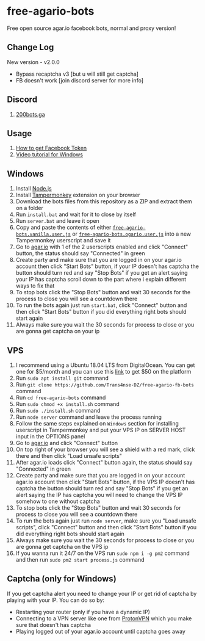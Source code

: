 # free-agario-bots
Free open source agar.io facebook bots, normal and proxy version!

## Change Log
New version - v2.0.0
* Bypass recaptcha v3 [but u will still get captcha]
* FB doesn't work [join discord server for more info]

## Discord
1. [200bots.ga](http://200bots.ga)

## Usage
1. [How to get Facebook Token](https://www.youtube.com/watch?v=Sjtb_OHP2tE)
2. [Video tutorial for Windows](https://youtu.be/qnFnkmkh2VQ)


Windows
-------
1. Install [Node.js](https://nodejs.org)
2. Install [Tampermonkey](https://chrome.google.com/webstore/detail/tampermonkey/dhdgffkkebhmkfjojejmpbldmpobfkfo) extension on your browser
3. Download the bots files from this repository as a ZIP and extract them on a folder
4. Run `install.bat` and wait for it to close by itself
5. Run `server.bat` and leave it open
6. Copy and paste the contents of either [`free-agario-bots.vanilla.user.js`](https://github.com/xN3BULA/free-agario-bots/raw/master/free-agario-bots.vanilla.user.js) or [`free-agario-bots.ogario.user.js`](https://github.com/xN3BULA/free-agario-bots/raw/master/free-agario-bots.ogario.user.js) into a new Tampermonkey userscript and save it
7. Go to [agar.io](https://agar.io) with 1 of the 2 userscripts enabled and click "Connect" button, the status should say "Connected" in green
8. Create party and make sure that you are logged in on your agar.io account then click "Start Bots" button, if your IP doesn't has captcha the button should turn red and say "Stop Bots" if you get an alert saying your IP has captcha scroll down to the part where i explain different ways to fix that
9. To stop bots click the "Stop Bots" button and wait 30 seconds for the process to close you will see a countdown there
10. To run the bots again just run `start.bat`, click "Connect" button and then click "Start Bots" button if you did everything right bots should start again
11. Always make sure you wait the 30 seconds for process to close or you are gonna get captcha on your ip

VPS
-------
1. I recommend using a Ubuntu 18.04 LTS from DigitalOcean. You can get one for $5/month and you can use this [link](https://m.do.co/c/fa7a805f6e60) to get $50 on the platform
2. Run `sudo apt install git` command
3. Run `git clone https://github.com/Trans4nse-DZ/free-agario-fb-bots` command
4. Run `cd free-agario-bots` command
5. Run `sudo chmod +x install.sh` command
6. Run `sudo ./install.sh` command
7. Run `node server` command and leave the process running
8. Follow the same steps explained on `Windows` section for installing userscript in Tampermonkey and put your VPS IP on SERVER HOST input in the OPTIONS panel
9. Go to [agar.io](https://agar.io) and click "Connect" button
10. On top right of your browser you will see a shield with a red mark, click there and then click "Load unsafe scripts"
11. After agar.io loads click "Connect" button again, the status should say "Connected" in green
12. Create party and make sure that you are logged in on your account agar.io account then click "Start Bots" button, if the VPS IP doesn't has captcha the button should turn red and say "Stop Bots" if you get an alert saying the IP has captcha you will need to change the VPS IP somehow to one without captcha
13. To stop bots click the "Stop Bots" button and wait 30 seconds for process to close you will see a countdown there
14. To run the bots again just run `node server`, make sure you "Load unsafe scripts", click "Connect" button and then click "Start Bots" button if you did everything right bots should start again
15. Always make sure you wait the 30 seconds for process to close or you are gonna get captcha on the VPS ip
16. If you wanna run it 24/7 on the VPS run `sudo npm i -g pm2` command and then run `sudo pm2 start process.js` command


## Captcha (only for Windows)
If you get captcha alert you need to change your IP or get rid of captcha by playing with your IP. You can do so by:
- Restarting your router (only if you have a dynamic IP)
- Connecting to a VPN server like one from [ProtonVPN](https://protonvpn.com) which you make sure that doesn't has captcha
- Playing logged out of your agar.io account until captcha goes away
